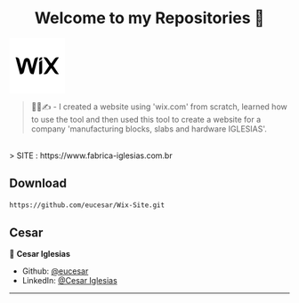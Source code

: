 <h1 align="center">Welcome to my Repositories 🤝</h1>
<p>
   <img align="center" alt="Cesar-WixSite" height="100" width="100" src="wix.png">
</p>

> 👨‍💻✍️ - I created a website using 'wix.com' from scratch, learned how to use the tool and then used this tool to create a website for a company 'manufacturing blocks, slabs and hardware IGLESIAS'.
 <br>
> SITE : https://www.fabrica-iglesias.com.br


## Download

```sh
https://github.com/eucesar/Wix-Site.git
```

## Cesar

👤 **Cesar Iglesias**

* Github: [@eucesar](https://github.com/eucesar)
* LinkedIn: [@Cesar Iglesias](https://www.linkedin.com/in/cesar-iglesias-tecnologia/)

***
